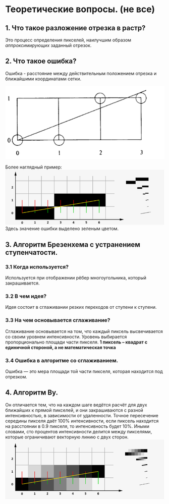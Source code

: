 # Теоретические вопросы. (не все)

## 1. Что такое разложение отрезка в растр?

Это процесс определения пикселей, наилучшим образом _аппроксимирующих_ заданный отрезок.

## 2. Что такое ошибка?
Ошибка - расстояние между действительным положением отрезка и ближайшими координатами сетки.

![img.png](img/img.png)

Более наглядный пример:
![img_1.png](img/img_1.png)
Здесь значение ошибки выделено зеленым цветом.


## 3. Алгоритм Брезенхема с устранением ступенчатости.

### 3.1 Когда используется?
Используется при отображении рёбер многоугольника, который закрашивается. 
### 3.2 В чем идея?
Идея состоит в сглаживании резких переходов от ступени к ступени. 
### 3.3 На чем основывается сглаживание?
Сглаживание основывается на том, что каждый пиксель высвечивается со своим уровнем интенсивности. Уровень выбирается пропорционально площади части пикселя. **1 пиксель – квадрат с единичной стороной, а не математическая точка**

### 3.4 Ошибка в алгоритме со сглаживанием.
Ошибка — это мера площади той части пикселя, которая находится под отрезком.


## 4. Алгоритм Ву.
Он отличается тем, что на каждом шаге ведётся расчёт для двух ближайших к прямой пикселей, и они закрашиваются с разной интенсивностью, в зависимости от удаленности. Точное пересечение середины пикселя даёт 100% интенсивности, если пиксель находится на расстоянии в 0.9 пикселя, то интенсивность будет 10%. Иными словами, сто процентов интенсивности делится между пикселями, которые ограничивают векторную линию с двух сторон.
![img.png](img/img_3.png)
